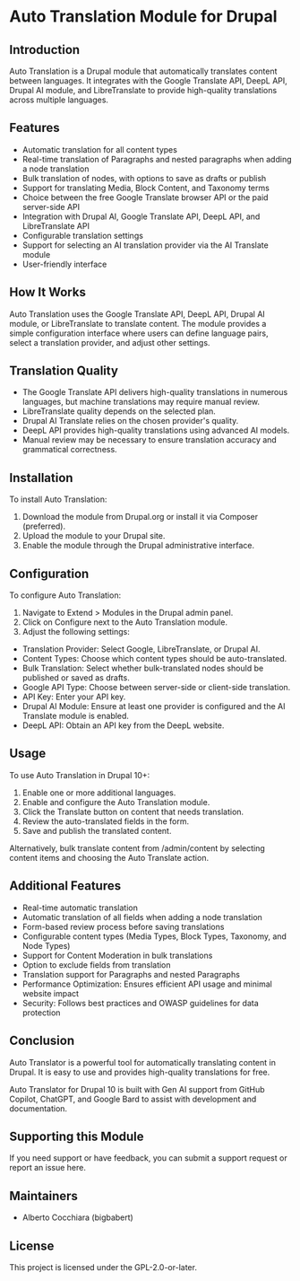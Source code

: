 # Auto Translation Module for Drupal

## Introduction

Auto Translation is a Drupal module that automatically translates content between languages. It integrates with the Google Translate API, DeepL API, Drupal AI module, and LibreTranslate to provide high-quality translations across multiple languages.

## Features

- Automatic translation for all content types
- Real-time translation of Paragraphs and nested paragraphs when adding a node translation
- Bulk translation of nodes, with options to save as drafts or publish
- Support for translating Media, Block Content, and Taxonomy terms
- Choice between the free Google Translate browser API or the paid server-side API
- Integration with Drupal AI, Google Translate API, DeepL API, and LibreTranslate API
- Configurable translation settings
- Support for selecting an AI translation provider via the AI Translate module
- User-friendly interface

## How It Works

Auto Translation uses the Google Translate API, DeepL API, Drupal AI module, or LibreTranslate to translate content. The module provides a simple configuration interface where users can define language pairs, select a translation provider, and adjust other settings.

## Translation Quality

- The Google Translate API delivers high-quality translations in numerous languages, but machine translations may require manual review.
- LibreTranslate quality depends on the selected plan.
- Drupal AI Translate relies on the chosen provider's quality.
- DeepL API provides high-quality translations using advanced AI models.
- Manual review may be necessary to ensure translation accuracy and grammatical correctness.

## Installation

To install Auto Translation:

1. Download the module from Drupal.org or install it via Composer (preferred).
2. Upload the module to your Drupal site.
3. Enable the module through the Drupal administrative interface.

## Configuration

To configure Auto Translation:

1. Navigate to Extend > Modules in the Drupal admin panel.
2. Click on Configure next to the Auto Translation module.
3. Adjust the following settings:
  - Translation Provider: Select Google, LibreTranslate, or Drupal AI.
  - Content Types: Choose which content types should be auto-translated.
  - Bulk Translation: Select whether bulk-translated nodes should be published or saved as drafts.
  - Google API Type: Choose between server-side or client-side translation.
  - API Key: Enter your API key.
  - Drupal AI Module: Ensure at least one provider is configured and the AI Translate module is enabled.
  - DeepL API: Obtain an API key from the DeepL website.

## Usage

To use Auto Translation in Drupal 10+:

1. Enable one or more additional languages.
2. Enable and configure the Auto Translation module.
3. Click the Translate button on content that needs translation.
4. Review the auto-translated fields in the form.
5. Save and publish the translated content.

Alternatively, bulk translate content from /admin/content by selecting content items and choosing the Auto Translate action.

## Additional Features

- Real-time automatic translation
- Automatic translation of all fields when adding a node translation
- Form-based review process before saving translations
- Configurable content types (Media Types, Block Types, Taxonomy, and Node Types)
- Support for Content Moderation in bulk translations
- Option to exclude fields from translation
- Translation support for Paragraphs and nested Paragraphs
- Performance Optimization: Ensures efficient API usage and minimal website impact
- Security: Follows best practices and OWASP guidelines for data protection

## Conclusion

Auto Translator is a powerful tool for automatically translating content in Drupal. It is easy to use and provides high-quality translations for free.

Auto Translator for Drupal 10 is built with Gen AI support from GitHub Copilot, ChatGPT, and Google Bard to assist with development and documentation.

## Supporting this Module

If you need support or have feedback, you can submit a support request or report an issue here.

## Maintainers

- Alberto Cocchiara (bigbabert)

## License

This project is licensed under the GPL-2.0-or-later.
